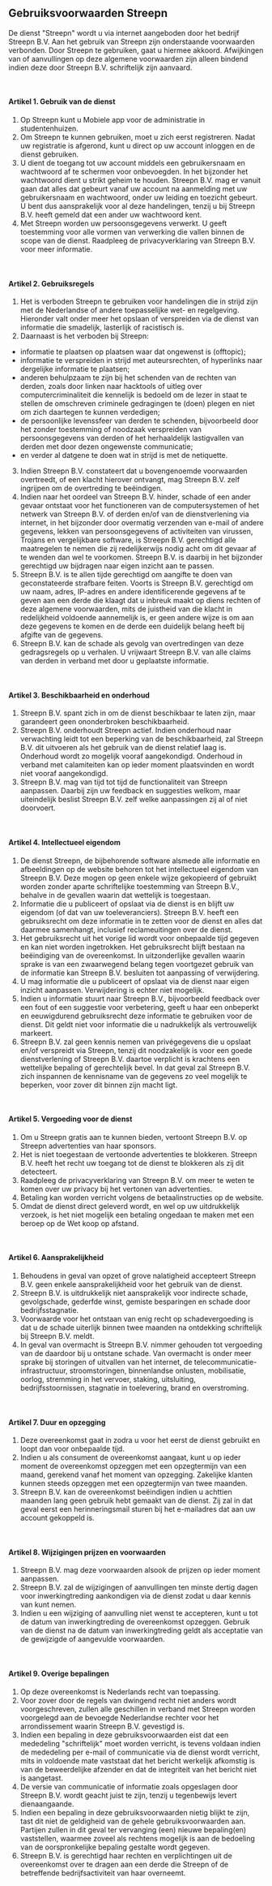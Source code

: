 ## Gebruiksvoorwaarden Streepn

De dienst &quot;Streepn&quot; wordt u via internet aangeboden door het bedrijf Streepn B.V. Aan het gebruik van Streepn zijn onderstaande voorwaarden verbonden. Door Streepn te gebruiken, gaat u hiermee akkoord.
Afwijkingen van of aanvullingen op deze algemene voorwaarden zijn alleen bindend indien deze door Streepn B.V. schriftelijk zijn aanvaard.

<br/>

#### Artikel 1. Gebruik van de dienst
1. Op Streepn kunt u Mobiele app voor de administratie in studentenhuizen.
2. Om Streepn te kunnen gebruiken, moet u zich eerst registreren. Nadat uw registratie is afgerond, kunt u direct op uw account inloggen en de dienst gebruiken.
3. U dient de toegang tot uw account middels een gebruikersnaam en wachtwoord af te schermen voor onbevoegden. In het bijzonder het wachtwoord dient u strikt geheim te houden. Streepn B.V. mag er vanuit gaan dat alles dat gebeurt vanaf uw account na aanmelding met uw gebruikersnaam en wachtwoord, onder uw leiding en toezicht gebeurt. U bent dus aansprakelijk voor al deze handelingen, tenzij u bij Streepn B.V. heeft gemeld dat een ander uw wachtwoord kent.
4. Met Streepn worden uw persoonsgegevens verwerkt. U geeft toestemming voor alle vormen van verwerking die vallen binnen de scope van de dienst. Raadpleeg de privacyverklaring van Streepn B.V. voor meer informatie.

<br/>

#### Artikel 2. Gebruiksregels
1. Het is verboden Streepn te gebruiken voor handelingen die in strijd zijn met de Nederlandse of andere toepasselijke wet- en regelgeving. Hieronder valt onder meer het opslaan of verspreiden via de dienst van informatie die smadelijk, lasterlijk of racistisch is.
2. Daarnaast is het verboden bij Streepn:

  - informatie te plaatsen op plaatsen waar dat ongewenst is (offtopic);
  - informatie te verspreiden in strijd met auteursrechten, of hyperlinks naar dergelijke informatie te plaatsen;
  - anderen behulpzaam te zijn bij het schenden van de rechten van derden, zoals door linken naar hacktools of uitleg over computercriminaliteit die kennelijk is bedoeld om de lezer in staat te stellen de omschreven criminele gedragingen te (doen) plegen en niet om zich daartegen te kunnen verdedigen;
  - de persoonlijke levenssfeer van derden te schenden, bijvoorbeeld door het zonder toestemming of noodzaak verspreiden van persoonsgegevens van derden of het herhaaldelijk lastigvallen van derden met door dezen ongewenste communicatie;
  - en verder al datgene te doen wat in strijd is met de netiquette.

3. Indien Streepn B.V. constateert dat u bovengenoemde voorwaarden overtreedt, of een klacht hierover ontvangt, mag Streepn B.V. zelf ingrijpen om de overtreding te beëindigen.
4. Indien naar het oordeel van Streepn B.V. hinder, schade of een ander gevaar ontstaat voor het functioneren van de computersystemen of het netwerk van Streepn B.V. of derden en/of van de dienstverlening via internet, in het bijzonder door overmatig verzenden van e-mail of andere gegevens, lekken van persoonsgegevens of activiteiten van virussen, Trojans en vergelijkbare software, is Streepn B.V. gerechtigd alle maatregelen te nemen die zij redelijkerwijs nodig acht om dit gevaar af te wenden dan wel te voorkomen. Streepn B.V. is daarbij in het bijzonder gerechtigd uw bijdragen naar eigen inzicht aan te passen.
5. Streepn B.V. is te allen tijde gerechtigd om aangifte te doen van geconstateerde strafbare feiten. Voorts is Streepn B.V. gerechtigd om uw naam, adres, IP-adres en andere identificerende gegevens af te geven aan een derde die klaagt dat u inbreuk maakt op diens rechten of deze algemene voorwaarden, mits de juistheid van die klacht in redelijkheid voldoende aannemelijk is, er geen andere wijze is om aan deze gegevens te komen en de derde een duidelijk belang heeft bij afgifte van de gegevens.
6. Streepn B.V. kan de schade als gevolg van overtredingen van deze gedragsregels op u verhalen. U vrijwaart Streepn B.V. van alle claims van derden in verband met door u geplaatste informatie.

<br/>

#### Artikel 3. Beschikbaarheid en onderhoud
1. Streepn B.V. spant zich in om de dienst beschikbaar te laten zijn, maar garandeert geen ononderbroken beschikbaarheid.
2. Streepn B.V. onderhoudt Streepn actief. Indien onderhoud naar verwachting leidt tot een beperking van de beschikbaarheid, zal Streepn B.V. dit uitvoeren als het gebruik van de dienst relatief laag is. Onderhoud wordt zo mogelijk vooraf aangekondigd. Onderhoud in verband met calamiteiten kan op ieder moment plaatsvinden en wordt niet vooraf aangekondigd.
3. Streepn B.V. mag van tijd tot tijd de functionaliteit van Streepn aanpassen. Daarbij zijn uw feedback en suggesties welkom, maar uiteindelijk beslist Streepn B.V. zelf welke aanpassingen zij al of niet doorvoert.

<br/>

#### Artikel 4. Intellectueel eigendom
1. De dienst Streepn, de bijbehorende software alsmede alle informatie en afbeeldingen op de website behoren tot het intellectueel eigendom van Streepn B.V. Deze mogen op geen enkele wijze gekopieerd of gebruikt worden zonder aparte schriftelijke toestemming van Streepn B.V., behalve in de gevallen waarin dat wettelijk is toegestaan.
2. Informatie die u publiceert of opslaat via de dienst is en blijft uw eigendom (of dat van uw toeleveranciers). Streepn B.V. heeft een gebruiksrecht om deze informatie in te zetten voor de dienst en alles dat daarmee samenhangt, inclusief reclameuitingen over de dienst.
3. Het gebruiksrecht uit het vorige lid wordt voor onbepaalde tijd gegeven en kan niet worden ingetrokken. Het gebruiksrecht blijft bestaan na beëindiging van de overeenkomst. In uitzonderlijke gevallen waarin sprake is van een zwaarwegend belang tegen voortgezet gebruik van de informatie kan Streepn B.V. besluiten tot aanpassing of verwijdering.
4. U mag informatie die u publiceert of opslaat via de dienst naar eigen inzicht aanpassen. Verwijdering is echter niet mogelijk.
5. Indien u informatie stuurt naar Streepn B.V., bijvoorbeeld feedback over een fout of een suggestie voor verbetering, geeft u haar een onbeperkt en eeuwigdurend gebruiksrecht deze informatie te gebruiken voor de dienst. Dit geldt niet voor informatie die u nadrukkelijk als vertrouwelijk markeert.
6. Streepn B.V. zal geen kennis nemen van privégegevens die u opslaat en/of verspreidt via Streepn, tenzij dit noodzakelijk is voor een goede dienstverlening of Streepn B.V. daartoe verplicht is krachtens een wettelijke bepaling of gerechtelijk bevel. In dat geval zal Streepn B.V. zich inspannen de kennisname van de gegevens zo veel mogelijk te beperken, voor zover dit binnen zijn macht ligt.

<br/>

#### Artikel 5. Vergoeding voor de dienst
1. Om u Streepn gratis aan te kunnen bieden, vertoont Streepn B.V. op Streepn advertenties van haar sponsors.
2. Het is niet toegestaan de vertoonde advertenties te blokkeren. Streepn B.V. heeft het recht uw toegang tot de dienst te blokkeren als zij dit detecteert.
3. Raadpleeg de privacyverklaring van Streepn B.V. om meer te weten te komen over uw privacy bij het vertonen van advertenties.
4. Betaling kan worden verricht volgens de betaalinstructies op de website.
5. Omdat de dienst direct geleverd wordt, en wel op uw uitdrukkelijk verzoek, is het niet mogelijk een betaling ongedaan te maken met een beroep op de Wet koop op afstand.

<br/>

#### Artikel 6. Aansprakelijkheid
1. Behoudens in geval van opzet of grove nalatigheid accepteert Streepn B.V. geen enkele aansprakelijkheid voor het gebruik van de dienst.
2. Streepn B.V. is uitdrukkelijk niet aansprakelijk voor indirecte schade, gevolgschade, gederfde winst, gemiste besparingen en schade door bedrijfsstagnatie.
3. Voorwaarde voor het ontstaan van enig recht op schadevergoeding is dat u de schade uiterlijk binnen twee maanden na ontdekking schriftelijk bij Streepn B.V. meldt.
4. In geval van overmacht is Streepn B.V. nimmer gehouden tot vergoeding van de daardoor bij u ontstane schade. Van overmacht is onder meer sprake bij storingen of uitvallen van het internet, de telecommunicatie-infrastructuur, stroomstoringen, binnenlandse onlusten, mobilisatie, oorlog, stremming in het vervoer, staking, uitsluiting, bedrijfsstoornissen, stagnatie in toelevering, brand en overstroming.

<br/>

#### Artikel 7. Duur en opzegging
1. Deze overeenkomst gaat in zodra u voor het eerst de dienst gebruikt en loopt dan voor onbepaalde tijd.
2. Indien u als consument de overeenkomst aangaat, kunt u op ieder moment de overeenkomst opzeggen met een opzegtermijn van een maand, gerekend vanaf het moment van opzegging. Zakelijke klanten kunnen steeds opzeggen met een opzegtermijn van twee maanden.
3. Streepn B.V. kan de overeenkomst beëindigen indien u achttien maanden lang geen gebruik hebt gemaakt van de dienst. Zij zal in dat geval eerst een herinneringsmail sturen bij het e-mailadres dat aan uw account gekoppeld is.

<br/>

#### Artikel 8. Wijzigingen prijzen en voorwaarden
1. Streepn B.V. mag deze voorwaarden alsook de prijzen op ieder moment aanpassen.
2. Streepn B.V. zal de wijzigingen of aanvullingen ten minste dertig dagen voor inwerkingtreding aankondigen via de dienst zodat u daar kennis van kunt nemen.
3. Indien u een wijziging of aanvulling niet wenst te accepteren, kunt u tot de datum van inwerkingtreding de overeenkomst opzeggen. Gebruik van de dienst na de datum van inwerkingtreding geldt als acceptatie van de gewijzigde of aangevulde voorwaarden.

<br/>

#### Artikel 9. Overige bepalingen
1. Op deze overeenkomst is Nederlands recht van toepassing.
2. Voor zover door de regels van dwingend recht niet anders wordt voorgeschreven, zullen alle geschillen in verband met Streepn worden voorgelegd aan de bevoegde Nederlandse rechter voor het arrondissement waarin Streepn B.V. gevestigd is.
3. Indien een bepaling in deze gebruiksvoorwaarden eist dat een mededeling &quot;schriftelijk&quot; moet worden verricht, is tevens voldaan indien de mededeling per e-mail of communicatie via de dienst wordt verricht, mits in voldoende mate vaststaat dat het bericht werkelijk afkomstig is van de beweerdelijke afzender en dat de integriteit van het bericht niet is aangetast.
4. De versie van communicatie of informatie zoals opgeslagen door Streepn B.V. wordt geacht juist te zijn, tenzij u tegenbewijs levert dienaangaande.
5. Indien een bepaling in deze gebruiksvoorwaarden nietig blijkt te zijn, tast dit niet de geldigheid van de gehele gebruiksvoorwaarden aan. Partijen zullen in dit geval ter vervanging (een) nieuwe bepaling(en) vaststellen, waarmee zoveel als rechtens mogelijk is aan de bedoeling van de oorspronkelijke bepaling gestalte wordt gegeven.
6. Streepn B.V. is gerechtigd haar rechten en verplichtingen uit de overeenkomst over te dragen aan een derde die Streepn of de betreffende bedrijfsactiviteit van haar overneemt.
